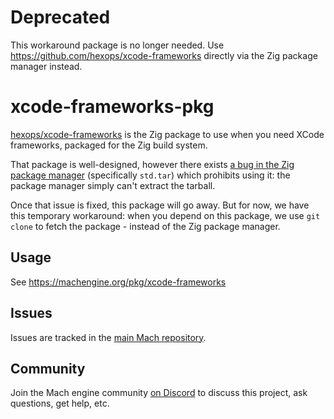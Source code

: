 # Deprecated

This workaround package is no longer needed. Use https://github.com/hexops/xcode-frameworks directly via the Zig package manager instead.

# xcode-frameworks-pkg

[hexops/xcode-frameworks](https://github.com/hexops/xcode-frameworks) is the Zig package to use when you need XCode frameworks, packaged for the Zig build system.

That package is well-designed, however there exists [a bug in the Zig package manager](https://github.com/hexops/mach/issues/903) (specifically `std.tar`) which prohibits using it: the package manager simply can't extract the tarball.

Once that issue is fixed, this package will go away. But for now, we have this temporary workaround: when you depend on this package, we use `git clone` to fetch the package - instead of the Zig package manager.

## Usage

See https://machengine.org/pkg/xcode-frameworks

## Issues

Issues are tracked in the [main Mach repository](https://github.com/hexops/mach/issues?q=is%3Aissue+is%3Aopen+label%3Axcode-frameworks).

## Community

Join the Mach engine community [on Discord](https://discord.gg/XNG3NZgCqp) to discuss this project, ask questions, get help, etc.
